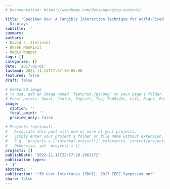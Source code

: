 ```yaml
---
# Documentation: https://wowchemy.com/docs/managing-content/

title: 'Specimen Box: A Tangible Interaction Technique for World-Fixed Virtual Reality
  Displays'
subtitle: ''
summary: ''
authors:
- David J. Zielinski
- Derek Nankivil
- Regis Kopper
tags: []
categories: []
date: '2017-01-01'
lastmod: 2022-11-11T17:57:30-05:00
featured: false
draft: false

# Featured image
# To use, add an image named `featured.jpg/png` to your page's folder.
# Focal points: Smart, Center, TopLeft, Top, TopRight, Left, Right, BottomLeft, Bottom, BottomRight.
image:
  caption: ''
  focal_point: ''
  preview_only: false

# Projects (optional).
#   Associate this post with one or more of your projects.
#   Simply enter your project's folder or file name without extension.
#   E.g. `projects = ["internal-project"]` references `content/project/deep-learning/index.md`.
#   Otherwise, set `projects = []`.
projects: []
publishDate: '2022-11-11T22:57:29.296327Z'
publication_types:
- '1'
abstract: ''
publication: '*3D User Interfaces (3DUI), 2017 IEEE Symposium on*'
share: false
---
```

